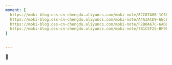 ```yaml
---
moment: [
  https://moki-blog.oss-cn-chengdu.aliyuncs.com/moki-note/8CC07A06-1C56-4553-9428-D17F499D2190_1_105_c.jpeg,
  https://moki-blog.oss-cn-chengdu.aliyuncs.com/moki-note/A4A3ACD9-6ECF-4F58-B182-CCA2D8861C1E_1_105_c.jpeg,
  https://moki-blog.oss-cn-chengdu.aliyuncs.com/moki-note/F2B0A67C-6ADB-4582-A5F5-6C6146495314_1_105_c.jpeg,
  https://moki-blog.oss-cn-chengdu.aliyuncs.com/moki-note/7B1C5F25-BF9F-4CBA-9EEA-87AA1198D8F2_1_105_c.jpeg
]


---
```


🥱

